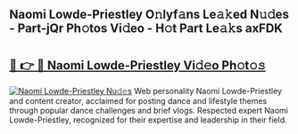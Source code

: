 ## Naomi Lowde-Priestley O𝚗lyf𝚊ns Le𝚊𝚔ed N𝚞𝚍es - Part-jQr Ph𝚘tos Vi𝚍eo - H𝚘t Part Le𝚊𝚔s axFDK

# <h2><a href="http://hf5tngo.feru.top/?c=Naomi+Lowde-Priestley">🔗 👉 🔴 Naomi Lowde-Priestley Vi𝚍𝚎o Ph𝚘t𝚘𝚜</a></h2>

[![Naomi Lowde-Priestley Nu𝚍𝚎s](https://i.imgur.com/0TWrTi3.gif)](http://hf5tngo.feru.top/?c=Naomi+Lowde-Priestley)
Web personality Naomi Lowde-Priestley and content creator, acclaimed for posting dance and lifestyle themes through popular dance challenges and brief vlogs. Respected expert Naomi Lowde-Priestley, recognized for their expertise and leadership in their field. 
